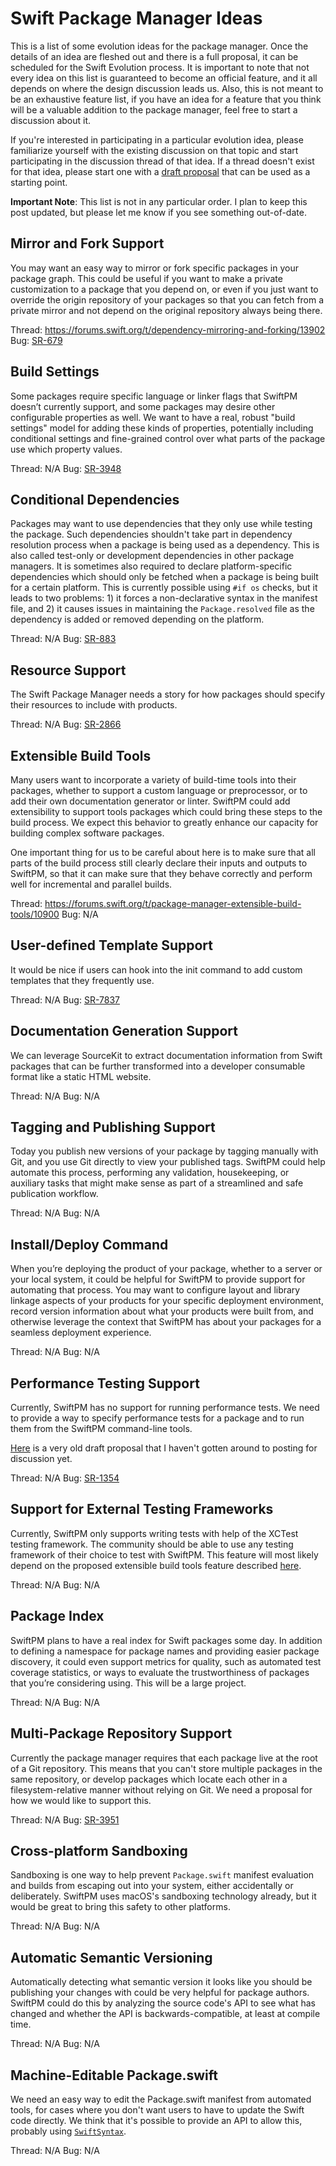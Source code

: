 # Swift Package Manager Ideas

This is a list of some evolution ideas for the package manager. Once the details
of an idea are fleshed out and there is a full proposal, it can be scheduled for
the Swift Evolution process. It is important to note that not every idea on this
list is guaranteed to become an official feature, and it all depends on where
the design discussion leads us. Also, this is not meant to be an exhaustive
feature list, if you have an idea for a feature that you think will be
a valuable addition to the package manager, feel free to start a discussion
about it.

If you're interested in participating in a particular evolution idea, please
familiarize yourself with the existing discussion on that topic and start
participating in the discussion thread of that idea. If a thread doesn't exist
for that idea, please start one with a [draft
proposal](https://github.com/swiftlang/swift-evolution/blob/master/proposal-templates/0000-swiftpm-template.md)
that can be used as a starting point.

**Important Note**: This list is not in any particular order. I plan to keep
this post updated, but please let me know if you see something out-of-date.

## Mirror and Fork Support

You may want an easy way to mirror or fork specific packages in your package
graph. This could be useful if you want to make a private customization to
a package that you depend on, or even if you just want to override the origin
repository of your packages so that you can fetch from a private mirror and not
depend on the original repository always being there.

Thread: https://forums.swift.org/t/dependency-mirroring-and-forking/13902
Bug: [SR-679](https://bugs.swift.org/browse/SR-679)

## Build Settings

Some packages require specific language or linker flags that SwiftPM doesn’t
currently support, and some packages may desire other configurable properties as
well. We want to have a real, robust "build settings" model for adding these
kinds of properties, potentially including conditional settings and
fine-grained control over what parts of the package use which property values.

Thread: N/A
Bug: [SR-3948](https://bugs.swift.org/browse/SR-3948)

## Conditional Dependencies

Packages may want to use dependencies that they only use while testing the
package. Such dependencies shouldn't take part in dependency resolution process
when a package is being used as a dependency. This is also called test-only or
development dependencies in other package managers. It is sometimes also
required to declare platform-specific dependencies which should only be fetched
when a package is being built for a certain platform. This is currently possible
using `#if os` checks, but it leads to two problems: 1) it forces
a non-declarative syntax in the manifest file, and 2) it causes issues in
maintaining the `Package.resolved` file as the dependency is added or removed
depending on the platform.

Thread: N/A
Bug: [SR-883](https://bugs.swift.org/browse/SR-883)

## Resource Support

The Swift Package Manager needs a story for how packages should specify their
resources to include with products.

Thread: N/A
Bug: [SR-2866](https://bugs.swift.org/browse/SR-2866)

## Extensible Build Tools

Many users want to incorporate a variety of build-time tools into their
packages, whether to support a custom language or preprocessor, or to add their
own documentation generator or linter. SwiftPM could add extensibility to
support tools packages which could bring these steps to the build process. We
expect this behavior to greatly enhance our capacity for building complex
software packages.

One important thing for us to be careful about here is to make sure that all
parts of the build process still clearly declare their inputs and outputs to
SwiftPM, so that it can make sure that they behave correctly and perform well
for incremental and parallel builds.

Thread: https://forums.swift.org/t/package-manager-extensible-build-tools/10900
Bug: N/A

## User-defined Template Support

It would be nice if users can hook into the init command to add custom templates
that they frequently use.

Thread: N/A
Bug: [SR-7837](https://bugs.swift.org/browse/SR-7837)

## Documentation Generation Support

We can leverage SourceKit to extract documentation information from Swift
packages that can be further transformed into a developer consumable format like
a static HTML website.

Thread: N/A
Bug: N/A

## Tagging and Publishing Support

Today you publish new versions of your package by tagging manually with Git, and
you use Git directly to view your published tags. SwiftPM could help automate
this process, performing any validation, housekeeping, or auxiliary tasks that
might make sense as part of a streamlined and safe publication workflow.

Thread: N/A
Bug: N/A

## Install/Deploy Command

When you’re deploying the product of your package, whether to a server or your
local system, it could be helpful for SwiftPM to provide support for automating
that process. You may want to configure layout and library linkage aspects of
your products for your specific deployment environment, record version
information about what your products were built from, and otherwise leverage the
context that SwiftPM has about your packages for a seamless deployment
experience.

Thread: N/A
Bug: N/A

## Performance Testing Support

Currently, SwiftPM has no support for running performance tests. We need to
provide a way to specify performance tests for a package and to run them from
the SwiftPM command-line tools.

[Here](https://github.com/aciidb0mb3r/swift-evolution/blob/pref-proposal/proposals/xxxx-package-manager-performance-testing.md) is a very old draft proposal that I haven't gotten around to posting for discussion yet.

Thread: N/A
Bug: [SR-1354](https://bugs.swift.org/browse/SR-1354)

## Support for External Testing Frameworks

Currently, SwiftPM only supports writing tests with help of the XCTest testing
framework. The community should be able to use any testing framework of their
choice to test with SwiftPM. This feature will most likely depend on the proposed extensible
build tools feature described [here](https://forums.swift.org/t/package-manager-extensible-build-tools/10900).

Thread: N/A
Bug: N/A

## Package Index

SwiftPM plans to have a real index for Swift packages some day. In addition to
defining a namespace for package names and providing easier package discovery,
it could even support metrics for quality, such as automated test coverage
statistics, or ways to evaluate the trustworthiness of packages that you’re
considering using. This will be a large project.

Thread: N/A
Bug: N/A

## Multi-Package Repository Support

Currently the package manager requires that each package live at the root of
a Git repository. This means that you can't store multiple packages in the same
repository, or develop packages which locate each other in a filesystem-relative
manner without relying on Git. We need a proposal for how we would like to
support this.

Thread: N/A
Bug: [SR-3951](https://bugs.swift.org/browse/SR-3951)

## Cross-platform Sandboxing

Sandboxing is one way to help prevent `Package.swift` manifest evaluation and
builds from escaping out into your system, either accidentally or deliberately.
SwiftPM uses macOS's sandboxing technology already, but it would be great to
bring this safety to other platforms.

Thread: N/A
Bug: N/A

## Automatic Semantic Versioning

Automatically detecting what semantic version it looks like you should be
publishing your changes with could be very helpful for package authors. SwiftPM
could do this by analyzing the source code's API to see what has changed and
whether the API is backwards-compatible, at least at compile time.

Thread: N/A
Bug: N/A

## Machine-Editable Package.swift

We need an easy way to edit the Package.swift manifest from automated tools, for
cases where you don't want users to have to update the Swift code directly. We
think that it's possible to provide an API to allow this, probably using
[`SwiftSyntax`](https://github.com/apple/swift/tree/master/tools/SwiftSyntax).

Thread: N/A
Bug: N/A
